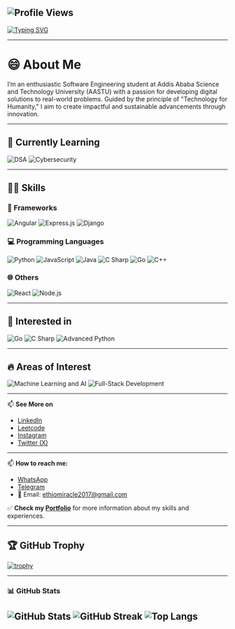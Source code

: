 ![Profile Views](https://komarev.com/ghpvc/?username=Maxd646)
--- 

[![Typing SVG](https://readme-typing-svg.demolab.com?font=Fira+Code&size=28&duration=2000&pause=1000&center=true&vCenter=true&width=800&lines=👋+Hi+there,+I+am+Daniel+Kebede;💻+Full-Stack+Developer+%7C+AI+and+Ml+Learner;🚀+Building+Ideas+Into+Reality;✨+Let%E2%80%99s+Create+Something+Amazing!&color=36BCF7&color2=22C55E&color3=FF7A18&color4=8B5CF6)](https://git.io/typing-svg)


---

# 😄 **About Me** 

I’m an enthusiastic Software Engineering student at Addis Ababa Science and Technology University (AASTU) with a passion for developing digital solutions to real-world problems. Guided by the principle of "Technology for Humanity," I aim to create impactful and sustainable advancements through innovation.

---

## 🌱 Currently Learning

![DSA](https://img.shields.io/badge/-Data_Structures_&_Algorithms-ffb703?style=flat&logo=geeksforgeeks&logoColor=white)
![Cybersecurity](https://img.shields.io/badge/-Cybersecurity-2E3440?style=flat&logo=hackthebox&logoColor=green)

---

## 👨‍💻 Skills

### 🚀 Frameworks
![Angular](https://img.shields.io/badge/-Angular-DD0031?style=flat&logo=angular&logoColor=white)
![Express.js](https://img.shields.io/badge/-Express.js-000000?style=flat&logo=express&logoColor=white)
![Django](https://img.shields.io/badge/-Django-092E20?style=flat&logo=django&logoColor=white)

### 💻 Programming Languages
![Python](https://img.shields.io/badge/-Python-3776AB?style=flat&logo=python&logoColor=white)
![JavaScript](https://img.shields.io/badge/-JavaScript-F7DF1E?style=flat&logo=javascript&logoColor=black)
![Java](https://img.shields.io/badge/-Java-007396?style=flat&logo=java&logoColor=white)
![C Sharp](https://img.shields.io/badge/-C%23-239120?style=flat&logo=c-sharp&logoColor=white)
![Go](https://img.shields.io/badge/-Go-00ADD8?style=flat&logo=go&logoColor=white)
![C++](https://img.shields.io/badge/-C++-00599C?style=flat&logo=c%2B%2B&logoColor=white)

### 🌐 Others
![React](https://img.shields.io/badge/-React-61DAFB?style=flat&logo=react&logoColor=black)
![Node.js](https://img.shields.io/badge/-Node.js-339933?style=flat&logo=node.js&logoColor=white)

---

## 💞️ Interested in 

![Go](https://img.shields.io/badge/-Go-00ADD8?style=flat&logo=go&logoColor=white)
![C Sharp](https://img.shields.io/badge/-C%23-239120?style=flat&logo=c-sharp&logoColor=white)
![Advanced Python](https://img.shields.io/badge/-Advanced%20Python-306998?style=flat&logo=python&logoColor=white)

---

## 🔥 Areas of Interest

![Machine Learning and AI](https://img.shields.io/badge/-Machine_Learning-FF6F00?style=flat&logo=tensorflow&logoColor=white)
![Full-Stack Development](https://img.shields.io/badge/-Full--Stack_Web_Development-24292e?style=flat&logo=github&logoColor=white)

---
📫 **See More on**  
- [LinkedIn](https://www.linkedin.com/in/daniel-kebede-5a5990356)
- [Leetcode](https://leetcode.com/u/ethdani/) 
- [Instagram]() <!-- Replace with your actual username if available -->
- [Twitter (X)](https://x.com/DanielKebe98080)
---
📫 **How to reach me:**  

- [WhatsApp](https://wa.me/251914243851)   
- [Telegram](https://t.me/MevsMe3020)
- 📧 Email: [ethiomiracle2017@gmail.com](mailto:ethiomiracle2017@gmail.com)  


✅ **Check my [Portfolio](https://danielkebde-portifolio.vercel.app/)** for more information about my skills and experiences.


---

## 🏆 GitHub Trophy


[![trophy](https://github-profile-trophy.vercel.app/?username=Maxd646&theme=darkhub&no-frame=true&margin-w=15)](https://github.com/ryo-ma/github-profile-trophy)

---

**<!-- GitHub Stats -->**

### 📊 GitHub Stats
![GitHub Stats](https://github-readme-stats.vercel.app/api?username=Maxd646&show_icons=true&theme=radical)
![GitHub Streak](https://github-readme-streak-stats-eight.vercel.app?user=Maxd646&theme=radical)
![Top Langs](https://github-readme-stats.vercel.app/api/top-langs/?username=Maxd646&layout=compact&theme=radical)
---



  



